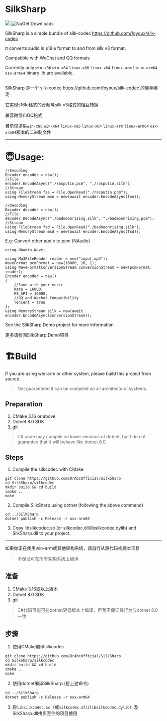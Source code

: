 # SilkSharp

[![](https://img.shields.io/nuget/v/DrAbc.SilkSharp.svg)](https://www.nuget.org/packages/DrAbc.SilkSharp)
![NuGet Downloads](https://img.shields.io/nuget/dt/DrAbc.SilkSharp)


SilkSharp is a simple bundle of silk-codec https://github.com/foyoux/silk-codec

It converts audio in s16le format to and from silk v3 format.

Compatible with WeChat and QQ formats

Currently only `win-x86` `win-x64` `linux-x86` `linux-x64` `linux-arm` `linux-arm64` `osx-arm64` binary lib are available.

---

SilkSharp 是一个 silk-codec https://github.com/foyoux/silk-codec 的简单绑定

它实现s16le格式的音频与silk v3格式的相互转换

兼容微信和QQ格式

目前仅提供`win-x86` `win-x64` `linux-x86` `linux-x64` `linux-arm` `linux-arm64` `osx-arm64`版本的二进制文件

---

# 😇Usage:

```CSharp
//Encoding
Encoder encoder = new();
//File
encoder.EncodeAsync("./rasputin.pcm", "./rasputin.silk");
//Stream
using FileStream fse = File.OpenRead("./rasputin.pcm");
using MemoryStream mse = new(await encoder.EncodeAsync(fse));

//Decoding
Decoder decoder = new();
//File
decoder.DecodeAsync("./badmoonrising.silk", "./badmoonrising.pcm");
//Stream
using FileStream fsd = File.OpenRead("./badmoonrising.silk");
using MemoryStream msd = new(await encoder.EncodeAsync(fsd));
```

E.g: Convert other audio to pcm (NAudio)

```CSharp
using NAudio.Wave;

using Mp3FileReader reader = new("input.mp3");
WaveFormat pcmFormat = new(16000, 16, 1);
using WaveFormatConversionStream conversionStream = new(pcmFormat, reader);
Encoder encoder = new()
{
    //Same with your music
    Rate = 16000,
    FS_API = 16000,
    //QQ and Wechat Compatibility
    Tencent = true
};
using MemoryStream silk = new(await encoder.EncodeAsync(conversionStream));
```

See the SilkSharp.Demo project for more information

更多请参阅SilkSharp.Demo项目


# 🏗Build

 
If you are using win-arm or other system, please build this project from source
> Not guaranteed it can be compiled on all architectural systems.

## Preparation

1. CMake 3.16 or above
2. Dotnet 8.0 SDK
3. git

> C# code may compile on lower versions of dotnet, but I do not guarantee that it will behave like dotnet 8.0.

## Steps
1. Compile the silkcodec with CMake
```
git clone https://github.com/DrAbcOfficial/SilkSharp
cd SilkSharp/silkcodec
mkdir build && cd build
cmake ..
make
```
2. Compile SilkSharp using dotnet
(following the above command)
```
cd ../SilkSharp
dotnet publish -c Release -r osx-arm64
```
3. Copy libsilkcodec.so (or silkcodec.dll/libsilkcodec.dylib) and SilkSharp.dll to your project.

---

如果你正在使用win-arm或其他架构系统，请自行从源代码构建本项目
>不保证可在所有架构系统上编译

## 准备

1. CMake 3.16或以上版本
2. Dotnet 8.0 SDK
3. git

> C#代码可能可在dotnet更低版本上编译，但我不保证其行为与dotnet 8.0一致

## 步骤
1. 使用CMake编译silkcodec
```
git clone https://github.com/DrAbcOfficial/SilkSharp
cd SilkSharp/silkcodec
mkdir build && cd build
cmake ..
make
```
2. 使用dotnet编译SilkSharp
(接上述命令)
```
cd ../SilkSharp
dotnet publish -c Release -r osx-arm64
```

3. 将`libsilkcodec.so`（或`silkcodec.dll`/`libsilkcodec.dylib`）及SilkSharp.dll拷贝至你的项目使用